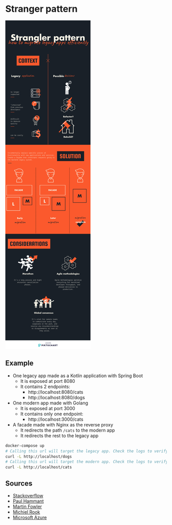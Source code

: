 # Stranger pattern

![strangler pattern](strangler.png)

## Example

- One legacy app made as a Kotlin application with Spring Boot
  - It is exposed at port 8080
  - It contains 2 endpoints:
    - http://localhost:8080/cats
    - http://localhost:8080/dogs
- One modern app made with Golang
  - It is exposed at port 3000
  - It contains only one endpoint:
    - http://localhost:3000/cats
- A facade made with Nginx as the reverse proxy
  - It redirects the path `/cats` to the modern app
  - It redirects the rest to the legacy app

```bash
docker-compose up
# Calling this url will target the legacy app. Check the logs to verify the call.
curl -L http://localhost/dogs
# Calling this url will target the modern app. Check the logs to verify the call.
curl -L http://localhost/cats
```

## Sources

- [Stackoverflow](https://stackoverflow.com/questions/1118804/application-strangler-pattern-experiences-thoughts/13002712)
- [Paul Hammant](https://paulhammant.com/2013/07/14/legacy-application-strangulation-case-studies/)
- [Martin Fowler](https://www.martinfowler.com/bliki/StranglerApplication.html)
- [Michiel Rook](https://www.michielrook.nl/2016/11/strangler-pattern-practice/)
- [Microsoft Azure](https://docs.microsoft.com/en-us/azure/architecture/patterns/strangler)

